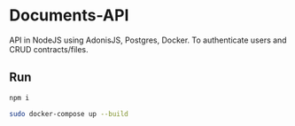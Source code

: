 # Documents-API

API in NodeJS using AdonisJS, Postgres, Docker. To authenticate users and CRUD contracts/files.

## Run

```bash
npm i
```

```bash
sudo docker-compose up --build
```
